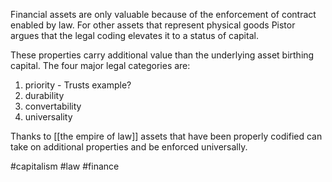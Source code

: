 Financial assets are only valuable because of the enforcement of contract enabled by law.  For other assets that represent physical goods Pistor argues that the legal coding elevates it to a status of capital.  

These properties carry additional value than the underlying asset birthing capital. The four major legal categories are:
1. priority - Trusts example? 
2. durability
3. convertability
4. universality

Thanks to [[the empire of law]] assets that have been properly codified can take on additional properties and be enforced universally. 


#capitalism #law #finance